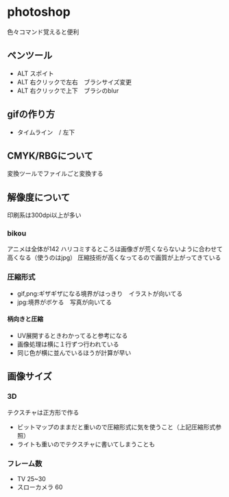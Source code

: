 # photoshop
色々コマンド覚えると便利

## ペンツール
+ ALT スポイト
+ ALT 右クリックで左右　ブラシサイズ変更
+ ALT 右クリックで上下　ブラシのblur

## gifの作り方
+ タイムライン　/ 左下


## CMYK/RBGについて
変換ツールでファイルごと変換する

## 解像度について
印刷系は300dpi以上が多い
### bikou
アニメは全体が142
ハリコミするところは画像ぎが荒くならないように合わせて高くなる（使うのはjpg）
圧縮技術が高くなってるので画質が上がってきている


### 圧縮形式
+ gif,png:ギザギザになる境界がはっきり　イラストが向いてる
+ jpg:境界がボケる　写真が向いてる
#### 柄向きと圧縮
+ UV展開するときわかってると参考になる
+ 画像処理は横に１行ずつ行われている
+ 同じ色が横に並んでいるほうが計算が早い


## 画像サイズ
### 3D
テクスチャは正方形で作る
+ ビットマップのままだと重いので圧縮形式に気を使うこと（上記圧縮形式参照）
+ ライトも重いのでテクスチャに書いてしまうことも

### フレーム数
+ TV 25~30
+ スローカメラ 60

